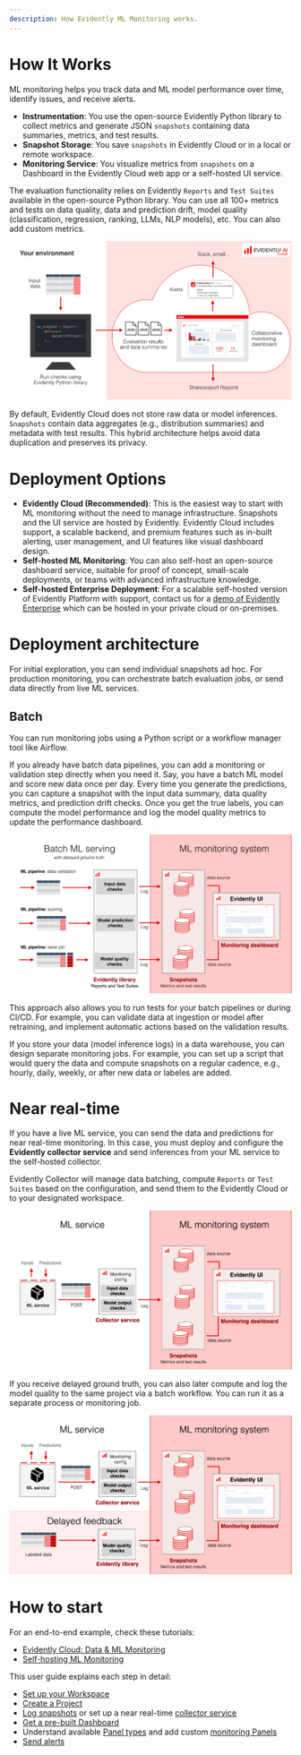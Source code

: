 ```yaml
---
description: How Evidently ML Monitoring works.
---   
```


# How It Works
ML monitoring helps you track data and ML model performance over time, identify issues, and receive alerts. 

* **Instrumentation**: You use the open-source Evidently Python library to collect metrics and generate JSON `snapshots` containing data summaries, metrics, and test results.
* **Snapshot Storage**: You save `snapshots` in Evidently Cloud or in a local or remote workspace.
* **Monitoring Service**: You visualize metrics from `snapshots` on a Dashboard in the Evidently Cloud web app or a self-hosted UI service.

The evaluation functionality relies on Evidently `Reports` and `Test Suites` available in the open-source Python library. You can use all 100+ metrics and tests on data quality, data and prediction drift, model quality (classification, regression, ranking, LLMs, NLP models), etc. You can also add custom metrics.

![](../.gitbook/assets/cloud/cloud_service_overview-min.png)

By default, Evidently Cloud does not store raw data or model inferences. `Snapshots` contain data aggregates (e.g., distribution summaries) and metadata with test results. This hybrid architecture helps avoid data duplication and preserves its privacy.

# Deployment Options

* **Evidently Cloud (Recommended)**: This is the easiest way to start with ML monitoring without the need to manage infrastructure. Snapshots and the UI service are hosted by Evidently. Evidently Cloud includes support, a scalable backend, and premium features such as in-built alerting, user management, and UI features like visual dashboard design.
* **Self-hosted ML Monitoring**: You can also self-host an open-source dashboard service, suitable for proof of concept, small-scale deployments, or teams with advanced infrastructure knowledge.
* **Self-hosted Enterprise Deployment**: For a scalable self-hosted version of Evidently Platform with support, contact us for a [demo of Evidently Enterprise](https://www.evidentlyai.com/get-demo) which can be hosted in your private cloud or on-premises.

# Deployment architecture 

For initial exploration, you can send individual snapshots ad hoc. For production monitoring, you can orchestrate batch evaluation jobs, or send data directly from live ML services.

## Batch 

You can run monitoring jobs using a Python script or a workflow manager tool like Airflow. 

If you already have batch data pipelines, you can add a monitoring or validation step directly when you need it. Say, you have a batch ML model and score new data once per day. Every time you generate the predictions, you can capture a snapshot with the input data summary, data quality metrics, and prediction drift checks. Once you get the true labels, you can compute the model performance and log the model quality metrics to update the performance dashboard.

![](../.gitbook/assets/monitoring/monitoring_batch_workflow_min.png)

This approach also allows you to run tests for your batch pipelines or during CI/CD. For example, you can validate data at ingestion or model after retraining, and implement automatic actions based on the validation results.

If you store your data (model inference logs) in a data warehouse, you can design separate monitoring jobs. For example, you can set up a script that would query the data and compute snapshots on a regular cadence, e.g., hourly, daily, weekly, or after new data or labeles are added. 

# Near real-time

If you have a live ML service, you can send the data and predictions for near real-time monitoring. In this case, you must deploy and configure the **Evidently collector service** and send inferences from your ML service to the self-hosted collector. 

Evidently Collector will manage data batching, compute `Reports` or `Test Suites` based on the configuration, and send them to the Evidently Cloud or to your designated workspace.

![](../.gitbook/assets/monitoring/monitoring_collector_min.png)

If you receive delayed ground truth, you can also later compute and log the model quality to the same project via a batch workflow. You can run it as a separate process or monitoring job.

![](../.gitbook/assets/monitoring/monitoring_collector_delayed_labels_min.png)

# How to start 

For an end-to-end example, check these tutorials:
* [Evidently Cloud: Data & ML Monitoring](https://docs.evidentlyai.com/get-started/tutorial-cloud)
* [Self-hosting ML Monitoring](https://docs.evidentlyai.com/get-started/tutorial-monitoring)

This user guide explains each step in detail:
* [Set up your Workspace](workspace.md)
* [Create a Project](add_project.md)
* [Log snapshots](snapshots.md) or set up a near real-time [collector service](collector_service.md) 
* [Get a pre-built Dashboard](add_dashboard_tabs.md)
* Understand available [Panel types](design_dashboard.md) and add custom [monitoring Panels](design_dashboard_api.md)
* [Send alerts](alerting.md)
